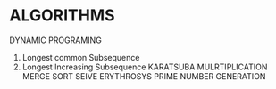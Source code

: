 # ALGORITHMS
DYNAMIC PROGRAMING
1. Longest common Subsequence
2. Longest Increasing Subsequence
KARATSUBA MULRTIPLICATION
MERGE SORT
SEIVE ERYTHROSYS PRIME NUMBER GENERATION 


